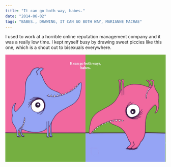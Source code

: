 ```yaml
---
title: "It can go both way, babes."
date: "2014-06-02"
tags: "BABES., DRAWING, IT CAN GO BOTH WAY, MARIANNE MACRAE"
---
```

I used to work at a horrible online reputation management company and it was a really low time. I kept myself busy by drawing sweet piccies like this one, which is a shout out to bisexuals everywhere.

![bisexual](../images/archive-posts/bisexual1.jpg)

